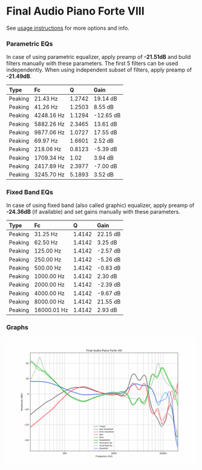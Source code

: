 # Final Audio Piano Forte VIII
See [usage instructions](https://github.com/jaakkopasanen/AutoEq#usage) for more options and info.

### Parametric EQs
In case of using parametric equalizer, apply preamp of **-21.51dB** and build filters manually
with these parameters. The first 5 filters can be used independently.
When using independent subset of filters, apply preamp of **-21.49dB**.

| Type    | Fc         |      Q | Gain      |
|:--------|:-----------|:-------|:----------|
| Peaking | 21.43 Hz   | 1.2742 | 19.14 dB  |
| Peaking | 41.26 Hz   | 1.2503 | 8.55 dB   |
| Peaking | 4248.16 Hz | 1.1294 | -12.65 dB |
| Peaking | 5882.26 Hz | 2.3465 | 13.61 dB  |
| Peaking | 9877.06 Hz | 1.0727 | 17.55 dB  |
| Peaking | 69.97 Hz   | 1.6601 | 2.52 dB   |
| Peaking | 218.06 Hz  | 0.8123 | -5.39 dB  |
| Peaking | 1709.34 Hz | 1.02   | 3.94 dB   |
| Peaking | 2417.89 Hz | 2.3977 | -7.00 dB  |
| Peaking | 3245.70 Hz | 5.1893 | 3.52 dB   |

### Fixed Band EQs
In case of using fixed band (also called graphic) equalizer, apply preamp of **-24.36dB**
(if available) and set gains manually with these parameters.

| Type    | Fc          |      Q | Gain     |
|:--------|:------------|:-------|:---------|
| Peaking | 31.25 Hz    | 1.4142 | 22.15 dB |
| Peaking | 62.50 Hz    | 1.4142 | 3.25 dB  |
| Peaking | 125.00 Hz   | 1.4142 | -2.57 dB |
| Peaking | 250.00 Hz   | 1.4142 | -5.26 dB |
| Peaking | 500.00 Hz   | 1.4142 | -0.83 dB |
| Peaking | 1000.00 Hz  | 1.4142 | 2.30 dB  |
| Peaking | 2000.00 Hz  | 1.4142 | -2.39 dB |
| Peaking | 4000.00 Hz  | 1.4142 | -9.67 dB |
| Peaking | 8000.00 Hz  | 1.4142 | 21.55 dB |
| Peaking | 16000.01 Hz | 1.4142 | 2.93 dB  |

### Graphs
![](./Final%20Audio%20Piano%20Forte%20VIII.png)